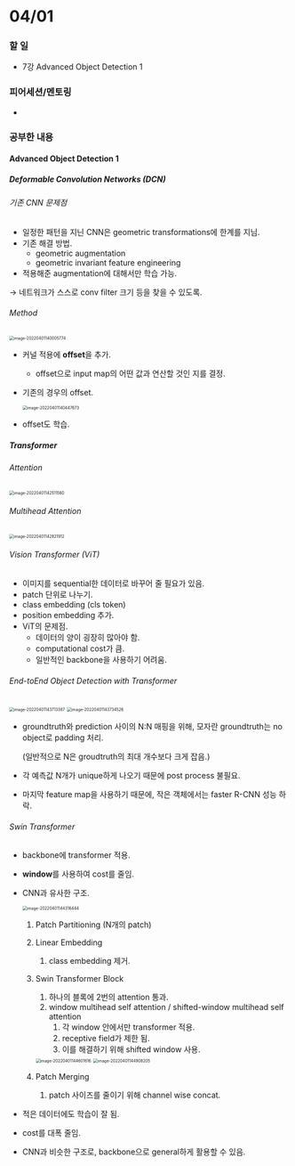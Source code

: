 # 04/01

### 할 일

* 7강 Advanced Object Detection 1



### 피어세션/멘토링

* 




### 공부한 내용

#### Advanced Object Detection 1

##### Deformable Convolution Networks (DCN)

###### 기존 CNN 문제점

* 일정한 패턴을 지닌 CNN은 geometric transformations에 한계를 지님.
* 기존 해결 방법.
  * geometric augmentation
  * geometric invariant feature engineering
* 적용해준 augmentation에 대해서만 학습 가능.

→ 네트워크가 스스로 conv filter 크기 등을 찾을 수 있도록.



###### Method

<img src="0401.assets/image-20220401140005774.png" alt="image-20220401140005774" style="zoom:50%;" />

* 커널 적용에 **offset**을 추가.

  * offset으로 input map의 어떤 값과 연산할 것인 지를 결정.

* 기존의 경우의 offset.

  <img src="0401.assets/image-20220401140447673.png" alt="image-20220401140447673" style="zoom:50%;" />

* offset도 학습.



##### Transformer

###### Attention

<img src="0401.assets/image-20220401142511560.png" alt="image-20220401142511560" style="zoom:50%;" />

###### Multihead Attention

<img src="0401.assets/image-20220401142821912.png" alt="image-20220401142821912" style="zoom:50%;" />



###### Vision Transformer (ViT)

* 이미지를 sequential한 데이터로 바꾸어 줄 필요가 있음.
* patch 단위로 나누기.
* class embedding (cls token)
* position embedding 추가.
* ViT의 문제점.
  * 데이터의 양이 굉장히 많아야 함.
  * computational cost가 큼.
  * 일반적인 backbone을 사용하기 어려움.



###### End-toEnd Object Detection with Transformer

<img src="0401.assets/image-20220401143713387.png" alt="image-20220401143713387" style="zoom:50%;" />

<img src="0401.assets/image-20220401143734526.png" alt="image-20220401143734526" style="zoom:50%;" />

* groundtruth와 prediction 사이의 N:N 매핑을 위해, 모자란 groundtruth는 no object로 padding 처리.

  (일반적으로 N은 groudtruth의 최대 개수보다 크게 잡음.)

* 각 예측값 N개가 unique하게 나오기 때문에 post process 불필요.

* 마지막 feature map을 사용하기 때문에, 작은 객체에서는 faster R-CNN 성능 하락.



###### Swin Transformer

* backbone에 transformer 적용.

* **window**를 사용하여 cost를 줄임.

* CNN과 유사한 구조.

  <img src="0401.assets/image-20220401144316444.png" alt="image-20220401144316444" style="zoom:50%;" />

  1. Patch Partitioning (N개의 patch)

  2. Linear Embedding

     1. class embedding 제거.

  3. Swin Transformer Block

     1. 하나의 블록에 2번의 attention 통과.
     2. window multihead self attention / shifted-window multihead self attention
        1. 각 window 안에서만 transformer 적용.
        2. receptive field가 제한 됨.
        3. 이를 해결하기 위해 shifted window 사용.

     <img src="0401.assets/image-20220401144601616.png" alt="image-20220401144601616" style="zoom:50%;" />

     <img src="0401.assets/image-20220401144908205.png" alt="image-20220401144908205" style="zoom:50%;" />

  4. Patch Merging

     1. patch 사이즈를 줄이기 위해 channel wise concat.

* 적은 데이터에도 학습이 잘 됨.

* cost를 대폭 줄임.

* CNN과 비슷한 구조로, backbone으로 general하게 활용할 수 있음.

